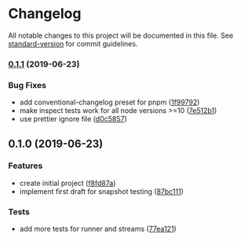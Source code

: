 # Changelog

All notable changes to this project will be documented in this file. See [standard-version](https://github.com/conventional-changelog/standard-version) for commit guidelines.

### [0.1.1](https://github.com/krieselreihe/natr/compare/v0.1.0...v0.1.1) (2019-06-23)


### Bug Fixes

* add conventional-changelog preset for pnpm ([1f99792](https://github.com/krieselreihe/natr/commit/1f99792))
* make inspect tests work for all node versions >=10 ([7e512b1](https://github.com/krieselreihe/natr/commit/7e512b1))
* use prettier ignore file ([d0c5857](https://github.com/krieselreihe/natr/commit/d0c5857))



## 0.1.0 (2019-06-23)


### Features

* create initial project ([f8fd87a](https://github.com/krieselreihe/natr/commit/f8fd87a))
* implement first draft for snapshot testing ([87bc111](https://github.com/krieselreihe/natr/commit/87bc111))


### Tests

* add more tests for runner and streams ([77ea121](https://github.com/krieselreihe/natr/commit/77ea121))
